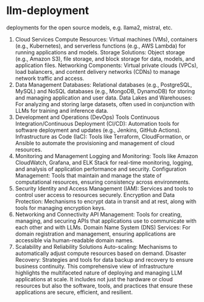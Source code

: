 # llm-deployment
deployments for the open source models, e.g. llama2, mistral, etc.


1. Cloud Services
Compute Resources: Virtual machines (VMs), containers (e.g., Kubernetes), and serverless functions (e.g., AWS Lambda) for running applications and models.
Storage Solutions: Object storage (e.g., Amazon S3), file storage, and block storage for data, models, and application files.
Networking Components: Virtual private clouds (VPCs), load balancers, and content delivery networks (CDNs) to manage network traffic and access.
2. Data Management
Databases: Relational databases (e.g., PostgreSQL, MySQL) and NoSQL databases (e.g., MongoDB, DynamoDB) for storing and managing application and user data.
Data Lakes and Warehouses: For analyzing and storing large datasets, often used in conjunction with LLMs for training and inference data.
3. Development and Operations (DevOps) Tools
Continuous Integration/Continuous Deployment (CI/CD): Automation tools for software deployment and updates (e.g., Jenkins, GitHub Actions).
Infrastructure as Code (IaC): Tools like Terraform, CloudFormation, or Ansible to automate the provisioning and management of cloud resources.
4. Monitoring and Management
Logging and Monitoring: Tools like Amazon CloudWatch, Grafana, and ELK Stack for real-time monitoring, logging, and analysis of application performance and security.
Configuration Management: Tools that maintain and manage the state of computational resources, ensuring consistency across environments.
5. Security
Identity and Access Management (IAM): Services and tools to control user access to resources securely.
Encryption and Data Protection: Mechanisms to encrypt data in transit and at rest, along with tools for managing encryption keys.
6. Networking and Connectivity
API Management: Tools for creating, managing, and securing APIs that applications use to communicate with each other and with LLMs.
Domain Name System (DNS) Services: For domain registration and management, ensuring applications are accessible via human-readable domain names.
7. Scalability and Reliability Solutions
Auto-scaling: Mechanisms to automatically adjust compute resources based on demand.
Disaster Recovery: Strategies and tools for data backup and recovery to ensure business continuity.
This comprehensive view of infrastructure highlights the multifaceted nature of deploying and managing LLM applications at scale. It includes not just the hardware or cloud resources but also the software, tools, and practices that ensure these applications are secure, efficient, and resilient.
